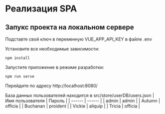 # Реализация SPA

## Запукс проекта на локальном сервере
Подставте свой ключ в переменную VUE_APP_API_KEY в файле .env

Установите все необходимые зависимости:
```
npm install
```
Запустите приложение в режиме разработки:
```
npm run serve
```
Перейдите по адресу http://localhost:8080/ 

База данных пользователей находится в src/store/userDB/users.json
| Имя пользователя | Пароль |
| ------ | ------ |
| admin | admin |
| Autumn | officia |
| Buchanan | proident |
| Vickie | aliquip |
| Tricia | officia |

